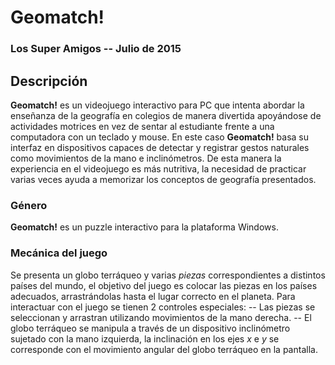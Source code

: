 # Geomatch!
### **Los Super Amigos** -- Julio de 2015

## Descripción
**Geomatch!** es un videojuego interactivo para PC que intenta abordar la enseñanza de la geografía en 
colegios de manera divertida apoyándose de actividades motrices en vez de sentar al estudiante frente a una computadora
con un teclado y mouse. En este caso **Geomatch!** basa su interfaz en dispositivos capaces de detectar y registrar
gestos naturales como movimientos de la mano e inclinómetros. De esta manera la experiencia en el videojuego es más
nutritiva, la necesidad de practicar varias veces ayuda a memorizar los conceptos de geografía presentados.

### Género
**Geomatch!** es un puzzle interactivo para la plataforma Windows.

### Mecánica del juego
Se presenta un globo terráqueo y varias *piezas* correspondientes a distintos países del mundo, el objetivo del juego es
colocar las piezas en los países adecuados, arrastrándolas hasta el lugar correcto en el planeta.
Para interactuar con el juego se tienen 2 controles especiales: 
 -- Las piezas se seleccionan y arrastran utilizando movimientos de la mano derecha.
 -- El globo terráqueo se manipula a través de un dispositivo inclinómetro sujetado con la mano izquierda, 
    la inclinación en los ejes *x* e *y* se corresponde con el movimiento angular del globo terráqueo en la pantalla.
    
